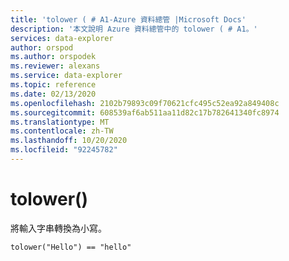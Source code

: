 ```yaml
---
title: 'tolower ( # A1-Azure 資料總管 |Microsoft Docs'
description: '本文說明 Azure 資料總管中的 tolower ( # A1。'
services: data-explorer
author: orspod
ms.author: orspodek
ms.reviewer: alexans
ms.service: data-explorer
ms.topic: reference
ms.date: 02/13/2020
ms.openlocfilehash: 2102b79893c09f70621cfc495c52ea92a849408c
ms.sourcegitcommit: 608539af6ab511aa11d82c17b782641340fc8974
ms.translationtype: MT
ms.contentlocale: zh-TW
ms.lasthandoff: 10/20/2020
ms.locfileid: "92245782"
---
```

# <a name="tolower"></a>tolower()

將輸入字串轉換為小寫。

```kusto
tolower("Hello") == "hello"
```